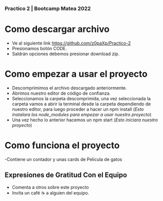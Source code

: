 ### Practico 2 | Bootcamp Matea 2022

# Como descargar archivo

- Ve al siguiente link https://github.com/z0paXp/Practico-2
- Presionamos botón CODE.
- Saldrán opciones debemos presionar download zip.

# Como empezar a usar el proyecto

- Descomprimimos el archivo descargado anteriormente.
- Abrimos nuestro editor de código de confianza.
- Seleccionamos la carpeta descomprimida, una vez seleccionada la carpeta
vamos a abrir la terminal desde la carpeta dependiendo de nuestro editor,
para luego proceder a hacer un npm install
(*Esto instalara los node_modules para empezar a usar nuestro proyecto*)
- Una vez hecho lo anterior hacemos un npm start (*Esto iniciara nuestro proyecto*)

# Como funciona el proyecto
-Contiene un contador y unas cards de Pelicula de gatos

## Expresiones de Gratitud Con el Equipo
- Comenta a otros sobre este proyecto 
- Invita un café ☕ a alguien del equipo.